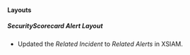 
#### Layouts
##### SecurityScorecard Alert Layout
- Updated the *Related Incident* to *Related Alerts* in XSIAM.
